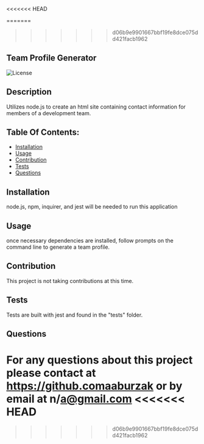 <<<<<<< HEAD

=======
>>>>>>> d06b9e9901667bbf19fe8dce075dd421facb1962
## Team Profile Generator

![License](https://img.shields.io/badge/License-MIT-blue.svg)

## Description
Utilizes node.js to create an html site containing contact information for members of a development team.

## Table Of Contents:
- [Installation](#installation)
- [Usage](#usage)
- [Contribution](#contribution)
- [Tests](#tests)
- [Questions](#questions)

## Installation
node.js, npm, inquirer, and jest will be needed to run this application

## Usage
once necessary dependencies are installed, follow prompts on the command line to generate a team profile.

## Contribution
This project is not taking contributions at this time.

## Tests
Tests are built with jest and found in the "tests" folder.  

## Questions

For any questions about this project please contact at https://github.comaaburzak or by email at n/a@gmail.com 
<<<<<<< HEAD
=======

>>>>>>> d06b9e9901667bbf19fe8dce075dd421facb1962
